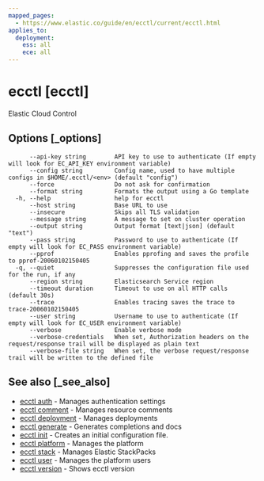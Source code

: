 ```yaml
---
mapped_pages:
  - https://www.elastic.co/guide/en/ecctl/current/ecctl.html
applies_to:
  deployment:
    ess: all
    ece: all
---
```


# ecctl [ecctl]

Elastic Cloud Control


## Options [_options]

```
      --api-key string        API key to use to authenticate (If empty will look for EC_API_KEY environment variable)
      --config string         Config name, used to have multiple configs in $HOME/.ecctl/<env> (default "config")
      --force                 Do not ask for confirmation
      --format string         Formats the output using a Go template
  -h, --help                  help for ecctl
      --host string           Base URL to use
      --insecure              Skips all TLS validation
      --message string        A message to set on cluster operation
      --output string         Output format [text|json] (default "text")
      --pass string           Password to use to authenticate (If empty will look for EC_PASS environment variable)
      --pprof                 Enables pprofing and saves the profile to pprof-20060102150405
  -q, --quiet                 Suppresses the configuration file used for the run, if any
      --region string         Elasticsearch Service region
      --timeout duration      Timeout to use on all HTTP calls (default 30s)
      --trace                 Enables tracing saves the trace to trace-20060102150405
      --user string           Username to use to authenticate (If empty will look for EC_USER environment variable)
      --verbose               Enable verbose mode
      --verbose-credentials   When set, Authorization headers on the request/response trail will be displayed as plain text
      --verbose-file string   When set, the verbose request/response trail will be written to the defined file
```

## See also [_see_also]

* [ecctl auth](/reference/ecctl_auth.md) - Manages authentication settings
* [ecctl comment](/reference/ecctl_comment.md) - Manages resource comments
* [ecctl deployment](/reference/ecctl_deployment.md) - Manages deployments
* [ecctl generate](/reference/ecctl_generate.md) - Generates completions and docs
* [ecctl init](/reference/ecctl_init.md) - Creates an initial configuration file.
* [ecctl platform](/reference/ecctl_platform.md) - Manages the platform
* [ecctl stack](/reference/ecctl_stack.md) - Manages Elastic StackPacks
* [ecctl user](/reference/ecctl_user.md) - Manages the platform users
* [ecctl version](/reference/ecctl_version.md) - Shows ecctl version